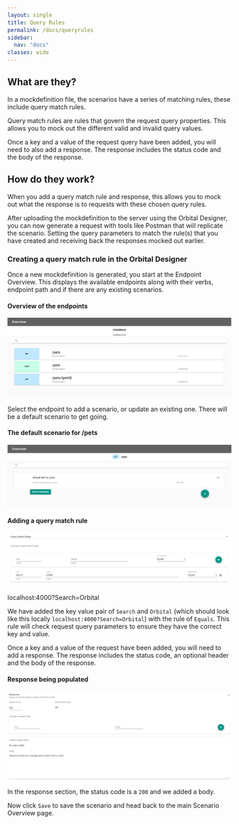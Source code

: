 ```yaml
---
layout: single
title: Query Rules
permalink: /docs/queryrules
sidebar:
  nav: "docs"
classes: wide
---
```


## What are they?

In a mockdefinition file, the scenarios have a series of matching rules, these include query match rules.

Query match rules are rules that govern the request query properties. This allows you to mock out the different
valid and invalid query values.

Once a key and a value of the request query have been added, you will need to also add a response. The response
includes the status code and the body of the response. 

## How do they work?

When you add a query match rule and response, this allows you to mock out what the response is to requests with 
these chosen query rules.

After uploading the mockdefinition to the server using the Orbital Designer, you can now generate a request with 
tools like Postman that will replicate the scenario. Setting the query parameters to match the rule(s) that you 
have created and receiving back the responses mocked out earlier.

### Creating a query match rule in the Orbital Designer

Once a new mockdefinition is generated, you start at the Endpoint Overview. This displays the available endpoints
along with their verbs, endpoint path and if there are any existing scenarios.

#### Overview of the endpoints

![Endpoint Overview](/Orbital-Docs/assets/images/orbital-ui/endpointoverview.png)

Select the endpoint to add a scenario, or update an existing one. There will be a default scenario to get going.

#### The default scenario for /pets

![Scenario Overview](/Orbital-Docs/assets/images/orbital-ui/scenariooverview.png)

#### Adding a query match rule

![Query Request Match - Request](/Orbital-Docs/assets/images/request-match-rules/addingquerymatchrule.png)

localhost:4000?Search=Orbital

We have added the key value pair of ```Search``` and ```Orbital``` (which should look like 
this locally ```localhost:4000?Search=Orbital```) with the rule of ```Equals```. This
rule will check request query parameters to ensure they have the correct key and value.

Once a key and a value of the request have been added, you will need to add a response. The response includes
the status code, an optional header and the body of the response. 

#### Response being populated

![Query Request Match - Response](/Orbital-Docs/assets/images/request-match-rules/addingquerymatchruleresponse.png)

In the response section, the status code is a ```200``` and we added a body.

Now click ```Save``` to save the scenario and head back to the main Scenario Overview page.

